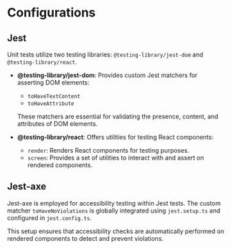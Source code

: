 # Configurations

## Jest

Unit tests utilize two testing libraries: `@testing-library/jest-dom` and `@testing-library/react`.

- **@testing-library/jest-dom**: Provides custom Jest matchers for asserting DOM elements:

  - `toHaveTextContent`
  - `toHaveAttribute`

  These matchers are essential for validating the presence, content, and attributes of DOM elements.

- **@testing-library/react**: Offers utilities for testing React components:
  - `render`: Renders React components for testing purposes.
  - `screen`: Provides a set of utilities to interact with and assert on rendered components.

## Jest-axe

Jest-axe is employed for accessibility testing within Jest tests. The custom matcher `toHaveNoViolations` is globally integrated using `jest.setup.ts` and configured in `jest.config.ts`.

This setup ensures that accessibility checks are automatically performed on rendered components to detect and prevent violations.
